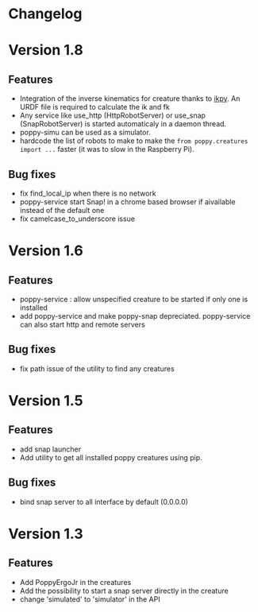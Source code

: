 #  Changelog

# Version 1.8
## Features
* Integration of the inverse kinematics for creature thanks to [ikpy](https://github.com/Phylliade/ikpy). An URDF file is required to calculate the ik and fk
* Any service like use_http (HttpRobotServer) or use_snap (SnapRobotServer) is started automaticaly in a daemon thread.
* poppy-simu can be used as a simulator.
* hardcode the list of robots to make to make the `from poppy.creatures import ...` faster (it was to slow in the Raspberry Pi).

## Bug fixes
* fix find_local_ip when there is no network
* poppy-service start Snap! in a chrome based browser if aivailable instead of the default one
* fix camelcase_to_underscore issue

# Version 1.6
## Features
* poppy-service : allow unspecified creature to be started if only one is installed 
* add poppy-service and make poppy-snap depreciated. poppy-service can also start http and remote servers

## Bug fixes
* fix path issue of the utility to find any creatures

# Version 1.5
## Features
* add snap launcher
* Add utility to get all installed poppy creatures using pip.

## Bug fixes
* bind snap server to all interface by default (0.0.0.0)


# Version 1.3
## Features
* Add PoppyErgoJr in the creatures
* Add the possibility to start a snap server directly in the creature
* change 'simulated' to 'simulator' in the API